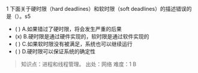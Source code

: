 1
下面关于硬时限（hard deadlines）和软时限（soft deadlines）的描述错误的是（）。s5
- ( ) A.如果错过了硬时限，将会发生严重的后果
- (x) B.硬时限是通过硬件实现的，软时限是通过软件实现的
- ( ) C.如果软时限没有被满足，系统也可以继续运行
- ( ) D.硬时限可以保证系统的确定性

> 知识点：进程和线程管理。
> 出处：网络
> 难度：1
> B
